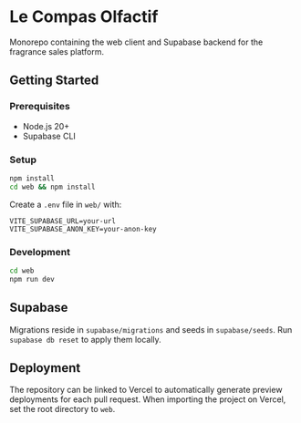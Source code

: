 # Le Compas Olfactif

Monorepo containing the web client and Supabase backend for the fragrance sales platform.

## Getting Started

### Prerequisites
- Node.js 20+
- Supabase CLI

### Setup
```bash
npm install
cd web && npm install
```

Create a `.env` file in `web/` with:
```
VITE_SUPABASE_URL=your-url
VITE_SUPABASE_ANON_KEY=your-anon-key
```

### Development
```bash
cd web
npm run dev
```

## Supabase
Migrations reside in `supabase/migrations` and seeds in `supabase/seeds`.
Run `supabase db reset` to apply them locally.

## Deployment

The repository can be linked to Vercel to automatically generate preview deployments for each pull request. When importing the project on Vercel, set the root directory to `web`.

